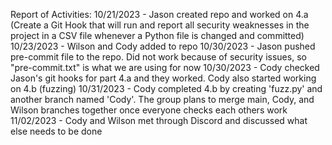Report of Activities:
10/21/2023 - Jason created repo and worked on 4.a (Create a Git Hook that will run and report all security weaknesses in the project in a CSV file whenever a Python file is changed and committed)
10/23/2023 - Wilson and Cody added to repo
10/30/2023 - Jason pushed pre-commit file to the repo. Did not work because of security issues, so "pre-commit.txt" is what we are using for now
10/30/2023 - Cody checked Jason's git hooks for part 4.a and they worked. Cody also started working on 4.b (fuzzing)
10/31/2023 - Cody completed 4.b by creating 'fuzz.py' and another branch named 'Cody'. The group plans to merge main, Cody, and Wilson branches together once everyone checks each others work
11/02/2023 - Cody and Wilson met through Discord and discussed what else needs to be done
